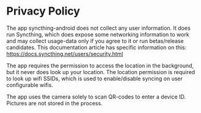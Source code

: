# Privacy Policy

The app syncthing-android does not collect any user information. It does run Syncthing, which does expose some networking information to work and may collect usage-data only if you agree to it or run betas/release candidates. This documentation article has specific information on this: https://docs.syncthing.net/users/security.html  

The app requires the permission to access the location in the background, but it never does look up your location. The location permission is required to look up wifi SSIDs, which is used to enable/disable syncing on user configurable wifis.

The app uses the camera solely to scan QR-codes to enter a device ID. Pictures are not stored in the process.

